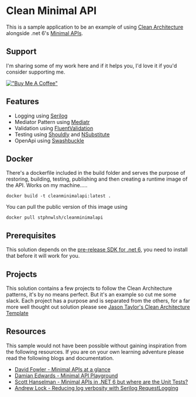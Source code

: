 # Clean Minimal API 
This is a sample application to be an example of using [Clean Architecture](https://blog.cleancoder.com/uncle-bob/2012/08/13/the-clean-architecture.html) alongside .net 6's [Minimal APIs](https://devblogs.microsoft.com/aspnet/asp-net-core-updates-in-net-6-preview-4/#introducing-minimal-apis).

## Support
I'm sharing some of my work here and if it helps you, I'd love it if you'd consider supporting me.

[!["Buy Me A Coffee"](https://www.buymeacoffee.com/assets/img/guidelines/download-assets-sm-1.svg)](https://www.buymeacoffee.com/stphnwlsh)

## Features
- Logging using [Serilog](https://github.com/serilog/serilog)
- Mediator Pattern using [Mediatr](https://github.com/jbogard/MediatR)
- Validation using [FluentValidation](https://github.com/FluentValidation/FluentValidation)
- Testing using [Shouldly](https://github.com/shouldly/shouldly) and [NSubstitute](https://github.com/nsubstitute/NSubstitute)
- OpenApi using [Swashbuckle](https://github.com/domaindrivendev/Swashbuckle.AspNetCore)

## Docker
There's a dockerfile included in the build folder and serves the purpose of restoring, building, testing, publishing and then creating a runtime image of the API.  Works on my machine.....

```
docker build -t cleanminimalapi:latest .
```

You can pull the public version of this image using

```
docker pull stphnwlsh/cleanminimalapi
```

## Prerequisites
This solution depends on the [pre-release SDK for .net 6](https://dotnet.microsoft.com/download/dotnet/6.0), you need to install that before it will work for you.

## Projects
This solution contains a few projects to follow the Clean Architecture patterns, it's by no means perfect.  But it's an example so cut me some slack.  Each project has a purpose and is separated from the others, for a far more well thought out solution please see [Jason Taylor's Clean Architecture Template](https://github.com/jasontaylordev/CleanArchitecture) 

## Resources
This sample would not have been possible without gaining inspiration from the following resources.  If you are on your own learning adventure please read the following blogs and documentation.
- [David Fowler - Minimal APIs at a glance](https://gist.github.com/davidfowl/ff1addd02d239d2d26f4648a06158727)
- [Damian Edwards - Minimal API Playground](https://github.com/DamianEdwards/MinimalApiPlayground)
- [Scott Hanselman - Minimal APIs in .NET 6 but where are the Unit Tests?](https://www.hanselman.com/blog/minimal-apis-in-net-6-but-where-are-the-unit-tests)
- [Andrew Lock - Reducing log verbosity with Serilog RequestLogging](https://andrewlock.net/using-serilog-aspnetcore-in-asp-net-core-3-reducing-log-verbosity/)
